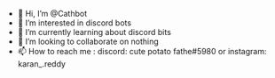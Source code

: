 - 👋 Hi, I’m @Cathbot
- 👀 I’m interested in discord bots
- 🌱 I’m currently learning about discord bits
- 💞️ I’m looking to collaborate on nothing
- 📫 How to reach me : discord: cute potato fathe#5980 or instagram: karan_.reddy

<!---
Cathbot/Cathbot is a ✨ special ✨ repository because its `README.md` (this file) appears on your GitHub profile.
You can click the Preview link to take a look at your changes.
--->
